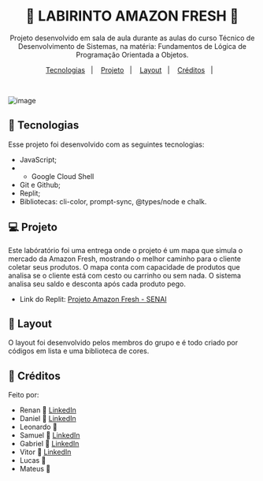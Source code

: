 <h1 align="center">🛒 LABIRINTO AMAZON FRESH 🛒</h1>

<p align="center">
Projeto desenvolvido em sala de aula durante as aulas do curso Técnico de Desenvolvimento de Sistemas, na matéria: Fundamentos de Lógica de Programação Orientada a Objetos.
</p>

<p align="center">
  <a href="#-tecnologias">Tecnologias</a>&nbsp;&nbsp;&nbsp;|&nbsp;&nbsp;&nbsp;
  <a href="#-projeto">Projeto</a>&nbsp;&nbsp;&nbsp;|&nbsp;&nbsp;&nbsp;
  <a href="#-layout">Layout</a>&nbsp;&nbsp;&nbsp;|&nbsp;&nbsp;&nbsp;
  <a href="#-créditos">Créditos</a>&nbsp;&nbsp;&nbsp;|&nbsp;&nbsp;&nbsp;
</p>

<br>

![image](https://user-images.githubusercontent.com/111576636/202312926-a391e31d-365d-4bdc-833c-09e18d89c9de.png)

## 🚀 Tecnologias

Esse projeto foi desenvolvido com as seguintes tecnologias:
- JavaScript;
- - Google Cloud Shell
- Git e Github;
- Replit;
- Bibliotecas: cli-color, prompt-sync, @types/node e chalk.

## 💻 Projeto

Este labóratório foi uma entrega onde o projeto é um mapa que simula o mercado da Amazon Fresh, mostrando o melhor caminho para o cliente coletar seus produtos. O mapa conta com capacidade de produtos que analisa se o cliente está com cesto ou carrinho ou sem nada. O sistema analisa seu saldo e desconta após cada produto pego. 
- Link do Replit: [Projeto Amazon Fresh - SENAI](https://replit.com/@blooddafuk/Amazon-Fresh)

## 🔖 Layout

O layout foi desenvolvido pelos membros do grupo e é todo criado por códigos em lista e uma biblioteca de cores.


## 🤠 Créditos

Feito por: 
- Renan :wave: [LinkedIn](https://www.linkedin.com/in/renan-gabriel/)
- Daniel :wave: [LinkedIn](https://www.linkedin.com/in/danielfernandes0304/)
- Leonardo :wave:
- Samuel :wave: [LinkedIn](https://www.linkedin.com/in/samuel-gon%C3%A7alves-493b7a255/)
- Gabriel :wave: [LinkedIn](https://www.linkedin.com/in/gabsouzkkj/)
- Vitor :wave: [LinkedIn](https://www.linkedin.com/in/vitor-junior-25230b249/)
- Lucas :wave:
- Mateus :wave:
